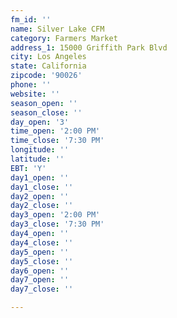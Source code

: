 ```yaml
---
fm_id: ''
name: Silver Lake CFM
category: Farmers Market
address_1: 15000 Griffith Park Blvd
city: Los Angeles
state: California
zipcode: '90026'
phone: ''
website: ''
season_open: ''
season_close: ''
day_open: '3'
time_open: '2:00 PM'
time_close: '7:30 PM'
longitude: ''
latitude: ''
EBT: 'Y'
day1_open: ''
day1_close: ''
day2_open: ''
day2_close: ''
day3_open: '2:00 PM'
day3_close: '7:30 PM'
day4_open: ''
day4_close: ''
day5_open: ''
day5_close: ''
day6_open: ''
day7_open: ''
day7_close: ''

---
```

